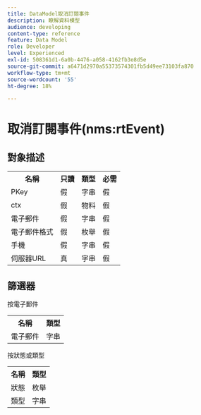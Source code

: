 ```yaml
---
title: DataModel取消訂閱事件
description: 瞭解資料模型
audience: developing
content-type: reference
feature: Data Model
role: Developer
level: Experienced
exl-id: 508361d1-6a0b-4476-a058-4162fb3e8d5e
source-git-commit: a6471d2970a55373574301fb5d49ee73103fa870
workflow-type: tm+mt
source-wordcount: '55'
ht-degree: 18%

---
```


# 取消訂閱事件(nms:rtEvent)

## 對象描述

<table>
               <tr>
                  <th>名稱</th>
                  <th>只讀</th>
                  <th>類型</th>
                  <th>必需</th>
               </tr>
               <tr>
                  <td>PKey</td>
                  <td>假</td>
                  <td>字串</td>
                  <td>假</td>
               </tr>
               <tr>
                  <td>ctx</td>
                  <td>假</td>
                  <td>物料</td>
                  <td>假</td>
               </tr>
               <tr>
                  <td>電子郵件</td>
                  <td>假</td>
                  <td>字串</td>
                  <td>假</td>
               </tr>
               <tr>
                  <td>電子郵件格式</td>
                  <td>假</td>
                  <td>枚舉</td>
                  <td>假</td>
               </tr>
               <tr>
                  <td>手機</td>
                  <td>假</td>
                  <td>字串</td>
                  <td>假</td>
               </tr>
               <tr>
                  <td>伺服器URL</td>
                  <td>真</td>
                  <td>字串</td>
                  <td>假</td>
               </tr>
            </table>

## 篩選器

按電子郵件

<table>
    <tr>
    <th>名稱</th>
    <th>類型</th>
    </tr>
    <tr>
    <td>電子郵件</td>
    <td>字串</td>
    </tr>
</table>

按狀態或類型

<table>
        <tr>
        <th>名稱</th>
        <th>類型</th>
        </tr>
        <tr>
        <td>狀態</td>
        <td>枚舉</td>
        </tr>
        <tr>
        <td>類型</td>
        <td>字串</td>
        </tr>
    </table>
